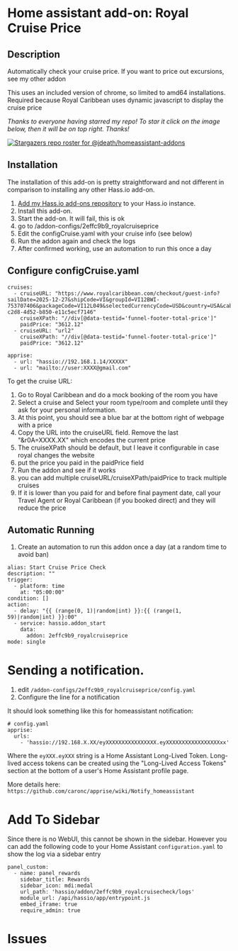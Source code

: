 # Home assistant add-on: Royal Cruise Price

## Description
Automatically check your cruise price. If you want to price out excursions, see my other addon

This uses an included version of chrome, so limited to amd64 installations. Required because Royal Caribbean uses dynamic javascript to display the cruise price

_Thanks to everyone having starred my repo! To star it click on the image below, then it will be on top right. Thanks!_

[![Stargazers repo roster for @jdeath/homeassistant-addons](https://reporoster.com/stars/jdeath/homeassistant-addons)](https://github.com/jdeath/homeassistant-addons/stargazers)


## Installation

The installation of this add-on is pretty straightforward and not different in
comparison to installing any other Hass.io add-on.

1. [Add my Hass.io add-ons repository][repository] to your Hass.io instance.
1. Install this add-on.
1. Start the add-on. It will fail, this is ok
1. go to /addon-configs/2effc9b9_royalcruiseprice
1. Edit the configCruise.yaml with your cruise info (see below)
1. Run the addon again and check the logs
1. After confirmed working, use an automation to run this once a day


## Configure configCruise.yaml

```
cruises:
  - cruiseURL: "https://www.royalcaribbean.com/checkout/guest-info?sailDate=2025-12-27&shipCode=VI&groupId=VI12BWI-753707406&packageCode=VI12L049&selectedCurrencyCode=USD&country=USA&cabinClassType=OUTSIDE&roomIndex=0&r0a=2&r0c=0&r0b=n&r0r=n&r0s=n&r0q=n&r0t=n&r0d=OUTSIDE&r0D=y&rgVisited=true&r0C=y&r0e=N&r0f=4N&r0g=BESTRATE&r0h=n&r0j=2138&r0w=2&r0B=BD&r0x=AF&r0y=6aa01639-c2d8-4d52-b850-e11c5ecf7146"
    cruiseXPath: "//div[@data-testid='funnel-footer-total-price']"
    paidPrice: "3612.12"
  - cruiseURL: "url2"
    cruiseXPath: "//div[@data-testid='funnel-footer-total-price']"
    paidPrice: "3612.12"	

apprise:
  - url: "hassio://192.168.1.14/XXXXX"
  - url: "mailto://user:XXXX@gmail.com"
```

To get the cruise URL:
1. Go to Royal Caribbean and do a mock booking of the room you have
1. Select a cruise and Select your room type/room and complete until they ask for your personal information.
1. At this point, you should see a blue bar at the bottom right of webpage with a price
1. Copy the URL into the cruiseURL field. Remove the last "&r0A=XXXX.XX" which encodes the current price
1. The cruiseXPath should be default, but I leave it configurable in case royal changes the website
1. put the price you paid in the paidPrice field
1. Run the addon and see if it works
1. you can add multiple cruiseURL/cruiseXPath/paidPrice to track multiple cruises
1. If it is lower than you paid for and before final payment date, call your Travel Agent or Royal Caribbean (if you booked direct) and they will reduce the price
## Automatic Running
1. Create an automation to run this addon once a day (at a random time to avoid ban)

```
alias: Start Cruise Price Check
description: ""
trigger:
  - platform: time
    at: "05:00:00"
condition: []
action:
  - delay: "{{ (range(0, 1)|random|int) }}:{{ (range(1, 59)|random|int) }}:00"
  - service: hassio.addon_start
    data:
      addon: 2effc9b9_royalcruiseprice
mode: single
```

# Sending a notification.
1. edit `/addon-configs/2effc9b9_royalcruiseprice/config.yaml`
1. Configure the line for a notification

It should look something like this for homeassistant notification:
```
# config.yaml
apprise:
  urls:
    - 'hassio://192.168.X.XX/eyXXXXXXXXXXXXXXXX.eyXXXXXXXXXXXXXXXXXxx'
```
Where the `eyXXX.eyXXX` string is a Home Assistant Long-Lived Token. Long-lived access tokens can be created using the "Long-Lived Access Tokens" section at the bottom of a user's Home Assistant profile page.

More details here: `https://github.com/caronc/apprise/wiki/Notify_homeassistant`

# Add To Sidebar
Since there is no WebUI, this cannot be shown in the sidebar. However you can add the following code to your Home Assistant `configuration.yaml` to show the log via a sidebar entry

```
panel_custom:
  - name: panel_rewards
    sidebar_title: Rewards
    sidebar_icon: mdi:medal
    url_path: 'hassio/addon/2effc9b9_royalcruisecheck/logs'
    module_url: /api/hassio/app/entrypoint.js
    embed_iframe: true
    require_admin: true
```

# Issues


[repository]: https://github.com/jdeath/homeassistant-addons
